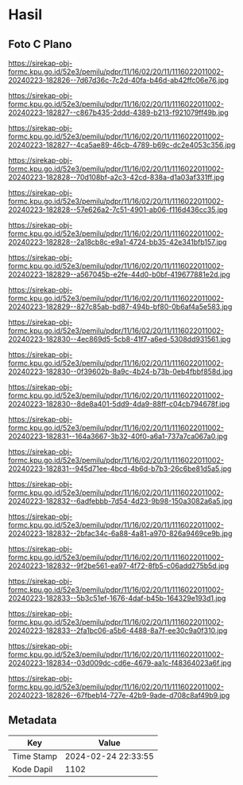 # Hasil

## Foto C Plano

https://sirekap-obj-formc.kpu.go.id/52e3/pemilu/pdpr/11/16/02/20/11/1116022011002-20240223-182826--7d67d36c-7c2d-40fa-b46d-ab42ffc06e76.jpg

https://sirekap-obj-formc.kpu.go.id/52e3/pemilu/pdpr/11/16/02/20/11/1116022011002-20240223-182827--c867b435-2ddd-4389-b213-f921079ff49b.jpg

https://sirekap-obj-formc.kpu.go.id/52e3/pemilu/pdpr/11/16/02/20/11/1116022011002-20240223-182827--4ca5ae89-46cb-4789-b69c-dc2e4053c356.jpg

https://sirekap-obj-formc.kpu.go.id/52e3/pemilu/pdpr/11/16/02/20/11/1116022011002-20240223-182828--70d108bf-a2c3-42cd-838a-d1a03af331ff.jpg

https://sirekap-obj-formc.kpu.go.id/52e3/pemilu/pdpr/11/16/02/20/11/1116022011002-20240223-182828--57e626a2-7c51-4901-ab06-f116d436cc35.jpg

https://sirekap-obj-formc.kpu.go.id/52e3/pemilu/pdpr/11/16/02/20/11/1116022011002-20240223-182828--2a18cb8c-e9a1-4724-bb35-42e341bfb157.jpg

https://sirekap-obj-formc.kpu.go.id/52e3/pemilu/pdpr/11/16/02/20/11/1116022011002-20240223-182829--a567045b-e2fe-44d0-b0bf-419677881e2d.jpg

https://sirekap-obj-formc.kpu.go.id/52e3/pemilu/pdpr/11/16/02/20/11/1116022011002-20240223-182829--827c85ab-bd87-494b-bf80-0b6af4a5e583.jpg

https://sirekap-obj-formc.kpu.go.id/52e3/pemilu/pdpr/11/16/02/20/11/1116022011002-20240223-182830--4ec869d5-5cb8-41f7-a6ed-5308dd931561.jpg

https://sirekap-obj-formc.kpu.go.id/52e3/pemilu/pdpr/11/16/02/20/11/1116022011002-20240223-182830--0f39602b-8a9c-4b24-b73b-0eb4fbbf858d.jpg

https://sirekap-obj-formc.kpu.go.id/52e3/pemilu/pdpr/11/16/02/20/11/1116022011002-20240223-182830--8de8a401-5dd9-4da9-88ff-c04cb794678f.jpg

https://sirekap-obj-formc.kpu.go.id/52e3/pemilu/pdpr/11/16/02/20/11/1116022011002-20240223-182831--164a3667-3b32-40f0-a6a1-737a7ca067a0.jpg

https://sirekap-obj-formc.kpu.go.id/52e3/pemilu/pdpr/11/16/02/20/11/1116022011002-20240223-182831--945d71ee-4bcd-4b6d-b7b3-26c6be81d5a5.jpg

https://sirekap-obj-formc.kpu.go.id/52e3/pemilu/pdpr/11/16/02/20/11/1116022011002-20240223-182832--6adfebbb-7d54-4d23-9b98-150a3082a6a5.jpg

https://sirekap-obj-formc.kpu.go.id/52e3/pemilu/pdpr/11/16/02/20/11/1116022011002-20240223-182832--2bfac34c-6a88-4a81-a970-826a9469ce9b.jpg

https://sirekap-obj-formc.kpu.go.id/52e3/pemilu/pdpr/11/16/02/20/11/1116022011002-20240223-182832--9f2be561-ea97-4f72-8fb5-c06add275b5d.jpg

https://sirekap-obj-formc.kpu.go.id/52e3/pemilu/pdpr/11/16/02/20/11/1116022011002-20240223-182833--5b3c51ef-1676-4daf-b45b-164329e193d1.jpg

https://sirekap-obj-formc.kpu.go.id/52e3/pemilu/pdpr/11/16/02/20/11/1116022011002-20240223-182833--2fa1bc06-a5b6-4488-8a7f-ee30c9a0f310.jpg

https://sirekap-obj-formc.kpu.go.id/52e3/pemilu/pdpr/11/16/02/20/11/1116022011002-20240223-182834--03d009dc-cd6e-4679-aa1c-f48364023a6f.jpg

https://sirekap-obj-formc.kpu.go.id/52e3/pemilu/pdpr/11/16/02/20/11/1116022011002-20240223-182826--67fbeb14-727e-42b9-9ade-d708c8af49b9.jpg


## Metadata

| Key        | Value               |
| ---------- | ------------------- |
| Time Stamp | 2024-02-24 22:33:55 |
| Kode Dapil | 1102                |



